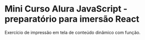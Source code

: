 # Mini Curso Alura JavaScript - preparatório para imersão React

Exercício de impressão em tela de 
conteúdo dinâmico com função.
